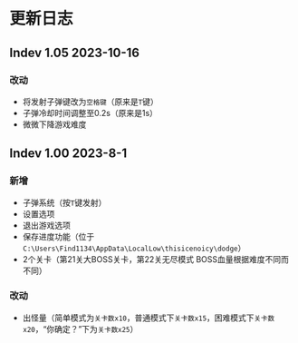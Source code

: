 # 更新日志

## Indev 1.05 2023-10-16
### 改动
- 将发射子弹键改为`空格键`（原来是`T`键）
- 子弹冷却时间调整至0.2s（原来是1s）
- 微微下降游戏难度

## Indev 1.00 2023-8-1
### 新增
- 子弹系统（按`T`键发射）
- 设置选项
- 退出游戏选项
- 保存进度功能（位于`C:\Users\Find1134\AppData\LocalLow\thisicenoicy\dodge`）
- 2个关卡（第21关大BOSS关卡，第22关无尽模式 BOSS血量根据难度不同而不同）

### 改动
- 出怪量（简单模式为`关卡数x10`，普通模式下`关卡数x15`，困难模式下`关卡数x20`，“你确定？”下为`关卡数x25`）
